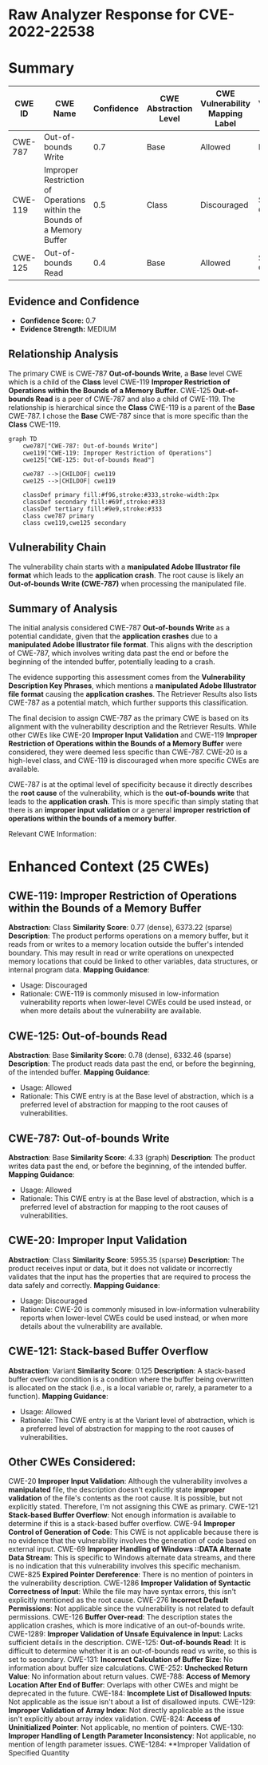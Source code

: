 # Raw Analyzer Response for CVE-2022-22538

# Summary
| CWE ID | CWE Name | Confidence | CWE Abstraction Level | CWE Vulnerability Mapping Label | CWE-Vulnerability Mapping Notes |
|---|---|---|---|---|---|
| CWE-787 | Out-of-bounds Write | 0.7 | Base | Allowed | Primary CWE |
| CWE-119 | Improper Restriction of Operations within the Bounds of a Memory Buffer | 0.5 | Class | Discouraged | Secondary CWE |
| CWE-125 | Out-of-bounds Read | 0.4 | Base | Allowed | Secondary CWE |

## Evidence and Confidence

*   **Confidence Score:** 0.7
*   **Evidence Strength:** MEDIUM

## Relationship Analysis
The primary CWE is CWE-787 **Out-of-bounds Write**, a **Base** level CWE which is a child of the **Class** level CWE-119 **Improper Restriction of Operations within the Bounds of a Memory Buffer**. CWE-125 **Out-of-bounds Read** is a peer of CWE-787 and also a child of CWE-119. The relationship is hierarchical since the **Class** CWE-119 is a parent of the **Base** CWE-787. I chose the **Base** CWE-787 since that is more specific than the **Class** CWE-119.

```mermaid
graph TD
    cwe787["CWE-787: Out-of-bounds Write"]
    cwe119["CWE-119: Improper Restriction of Operations"]
    cwe125["CWE-125: Out-of-bounds Read"]
    
    cwe787 -->|CHILDOF| cwe119
    cwe125 -->|CHILDOF| cwe119
    
    classDef primary fill:#f96,stroke:#333,stroke-width:2px
    classDef secondary fill:#69f,stroke:#333
    classDef tertiary fill:#9e9,stroke:#333
    class cwe787 primary
    class cwe119,cwe125 secondary
```

## Vulnerability Chain
The vulnerability chain starts with a **manipulated Adobe Illustrator file format** which leads to the **application crash**. The root cause is likely an **Out-of-bounds Write (CWE-787)** when processing the manipulated file.

## Summary of Analysis
The initial analysis considered CWE-787 **Out-of-bounds Write** as a potential candidate, given that the **application crashes** due to a **manipulated Adobe Illustrator file format**. This aligns with the description of CWE-787, which involves writing data past the end or before the beginning of the intended buffer, potentially leading to a crash.

The evidence supporting this assessment comes from the **Vulnerability Description Key Phrases**, which mentions a **manipulated Adobe Illustrator file format** causing the **application crashes**. The Retriever Results also lists CWE-787 as a potential match, which further supports this classification.

The final decision to assign CWE-787 as the primary CWE is based on its alignment with the vulnerability description and the Retriever Results. While other CWEs like CWE-20 **Improper Input Validation** and CWE-119 **Improper Restriction of Operations within the Bounds of a Memory Buffer** were considered, they were deemed less specific than CWE-787. CWE-20 is a high-level class, and CWE-119 is discouraged when more specific CWEs are available.

CWE-787 is at the optimal level of specificity because it directly describes the **root cause** of the vulnerability, which is the **out-of-bounds write** that leads to the **application crash**. This is more specific than simply stating that there is an **improper input validation** or a general **improper restriction of operations within the bounds of a memory buffer**.

Relevant CWE Information:

# Enhanced Context (25 CWEs)

## CWE-119: Improper Restriction of Operations within the Bounds of a Memory Buffer
**Abstraction:** Class
**Similarity Score**: 0.77 (dense), 6373.22 (sparse)
**Description**: The product performs operations on a memory buffer, but it reads from or writes to a memory location outside the buffer's intended boundary. This may result in read or write operations on unexpected memory locations that could be linked to other variables, data structures, or internal program data.
**Mapping Guidance**:
- Usage: Discouraged
- Rationale: CWE-119 is commonly misused in low-information vulnerability reports when lower-level CWEs could be used instead, or when more details about the vulnerability are available.

## CWE-125: Out-of-bounds Read
**Abstraction**: Base
**Similarity Score**: 0.78 (dense), 6332.46 (sparse)
**Description**: The product reads data past the end, or before the beginning, of the intended buffer.
**Mapping Guidance**:
- Usage: Allowed
- Rationale: This CWE entry is at the Base level of abstraction, which is a preferred level of abstraction for mapping to the root causes of vulnerabilities.

## CWE-787: Out-of-bounds Write
**Abstraction**: Base
**Similarity Score**: 4.33 (graph)
**Description**: The product writes data past the end, or before the beginning, of the intended buffer.
**Mapping Guidance**:
- Usage: Allowed
- Rationale: This CWE entry is at the Base level of abstraction, which is a preferred level of abstraction for mapping to the root causes of vulnerabilities.

## CWE-20: Improper Input Validation
**Abstraction**: Class
**Similarity Score**: 5955.35 (sparse)
**Description**: The product receives input or data, but it does not validate or incorrectly validates that the input has the properties that are required to process the data safely and correctly.
**Mapping Guidance**:
- Usage: Discouraged
- Rationale: CWE-20 is commonly misused in low-information vulnerability reports when lower-level CWEs could be used instead, or when more details about the vulnerability are available.

## CWE-121: Stack-based Buffer Overflow
**Abstraction**: Variant
**Similarity Score**: 0.125
**Description**: A stack-based buffer overflow condition is a condition where the buffer being overwritten is allocated on the stack (i.e., is a local variable or, rarely, a parameter to a function).
**Mapping Guidance**:
- Usage: Allowed
- Rationale: This CWE entry is at the Variant level of abstraction, which is a preferred level of abstraction for mapping to the root causes of vulnerabilities.

## Other CWEs Considered:
CWE-20 **Improper Input Validation**: Although the vulnerability involves a **manipulated** file, the description doesn't explicitly state **improper validation** of the file's contents as the root cause. It is possible, but not explicitly stated. Therefore, I'm not assigning this CWE as primary.
CWE-121 **Stack-based Buffer Overflow**: Not enough information is available to determine if this is a stack-based buffer overflow.
CWE-94 **Improper Control of Generation of Code**: This CWE is not applicable because there is no evidence that the vulnerability involves the generation of code based on external input.
CWE-69 **Improper Handling of Windows ::DATA Alternate Data Stream**: This is specific to Windows alternate data streams, and there is no indication that this vulnerability involves this specific mechanism.
CWE-825 **Expired Pointer Dereference**: There is no mention of pointers in the vulnerability description.
CWE-1286 **Improper Validation of Syntactic Correctness of Input**: While the file may have syntax errors, this isn't explicitly mentioned as the root cause.
CWE-276 **Incorrect Default Permissions**: Not applicable since the vulnerability is not related to default permissions.
CWE-126 **Buffer Over-read**: The description states the application crashes, which is more indicative of an out-of-bounds write.
CWE-1289: **Improper Validation of Unsafe Equivalence in Input**: Lacks sufficient details in the description.
CWE-125: **Out-of-bounds Read**: It is difficult to determine whether it is an out-of-bounds read vs write, so this is set to secondary.
CWE-131: **Incorrect Calculation of Buffer Size**: No information about buffer size calculations.
CWE-252: **Unchecked Return Value**: No information about return values.
CWE-788: **Access of Memory Location After End of Buffer**: Overlaps with other CWEs and might be deprecated in the future.
CWE-184: **Incomplete List of Disallowed Inputs**: Not applicable as the issue isn't about a list of disallowed inputs.
CWE-129: **Improper Validation of Array Index**: Not directly applicable as the issue isn't explicitly about array index validation.
CWE-824: **Access of Uninitialized Pointer**: Not applicable, no mention of pointers.
CWE-130: **Improper Handling of Length Parameter Inconsistency**: Not applicable, no mention of length parameter issues.
CWE-1284: **Improper Validation of Specified Quantity